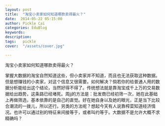 ```yaml
---
layout: post  
title:  "淘宝小卖家如何知道哪款卖得最火？"
date:  2014-05-22 05:15:00
author: Pickle Cai  
categories: EduBlog  
keywords: 
description:   
tags:	pickle   
cover:  "/assets/cover.jpg"  

---
```


淘宝小卖家如何知道哪款卖得最火？

掌握大数据的淘宝自然知道这些，但小卖家并不知道，而且也无法获取这种数据。但是想赚钱的小卖家，对这个信息又很需要。如何解决？倘若你的给普通人用的数据分析能给出这个结论，当然好得不得了。传统想法就是靠淘宝成千上万的交易数据给出趋势，这条路已经堵死。周jj的方法是：批发商已经初筛一次，她在此基础上再做筛选，基本依靠的是自己的直觉。好在她自身以及她的眼光，正是当下比较合潮流的一拨儿，所以还行。另类的方法呢？想起今天有人说靠榨菜知道经济情况。也许可以通过别的特征来间接等于，或者叫约等于。大数据不是允许大概不求精确吗？

		    
